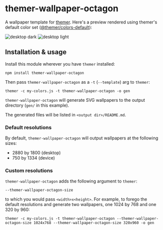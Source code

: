 # themer-wallpaper-octagon

A wallpaper template for [themer](https://github.com/mjswensen/themer). Here's a preview rendered using themer's default color set ([@themer/colors-default](https://github.com/mjswensen/themer/tree/master/cli/packages/colors-default)):

![desktop dark](https://cdn.jsdelivr.net/gh/mjswensen/themer@399430ac7b58691dc436761b1a03614898df92ba/cli/packages/themer-wallpaper-octagon/assets/desktop-dark.svg)
![desktop light](https://cdn.jsdelivr.net/gh/mjswensen/themer@399430ac7b58691dc436761b1a03614898df92ba/cli/packages/themer-wallpaper-octagon/assets/desktop-light.svg)

## Installation & usage

Install this module wherever you have `themer` installed:

    npm install themer-wallpaper-octagon

Then pass `themer-wallpaper-octagon` as a `-t` (`--template`) arg to `themer`:

    themer -c my-colors.js -t themer-wallpaper-octagon -o gen

`themer-wallpaper-octagon` will generate SVG wallpapers to the output directory (`gen/` in this example).

The generated files will be listed in `<output dir>/README.md`.

### Default resolutions

By default, `themer-wallpaper-octagon` will output wallpapers at the following sizes:

* 2880 by 1800 (desktop)
* 750 by 1334 (device)

### Custom resolutions

`themer-wallpaper-octagon` adds the following argument to `themer`:

    --themer-wallpaper-octagon-size

to which you would pass `<width>x<height>`. For example, to forego the default resolutions and generate two wallpapers, one 1024 by 768 and one 320 by 960:

    themer -c my-colors.js -t themer-wallpaper-octagon --themer-wallpaper-octagon-size 1024x768 --themer-wallpaper-octagon-size 320x960 -o gen
